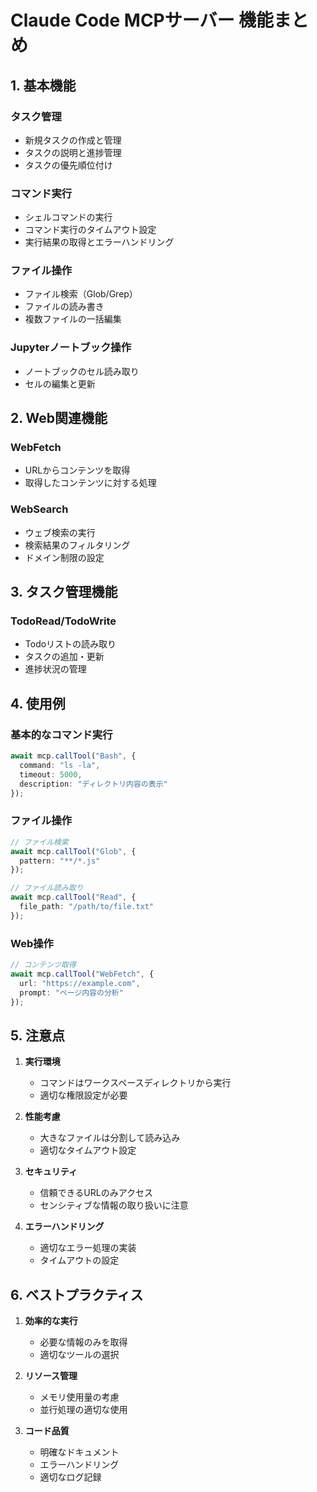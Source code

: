 # Claude Code MCPサーバー 機能まとめ

## 1. 基本機能

### タスク管理
- 新規タスクの作成と管理
- タスクの説明と進捗管理
- タスクの優先順位付け

### コマンド実行
- シェルコマンドの実行
- コマンド実行のタイムアウト設定
- 実行結果の取得とエラーハンドリング

### ファイル操作
- ファイル検索（Glob/Grep）
- ファイルの読み書き
- 複数ファイルの一括編集

### Jupyterノートブック操作
- ノートブックのセル読み取り
- セルの編集と更新

## 2. Web関連機能

### WebFetch
- URLからコンテンツを取得
- 取得したコンテンツに対する処理

### WebSearch
- ウェブ検索の実行
- 検索結果のフィルタリング
- ドメイン制限の設定

## 3. タスク管理機能

### TodoRead/TodoWrite
- Todoリストの読み取り
- タスクの追加・更新
- 進捗状況の管理

## 4. 使用例

### 基本的なコマンド実行
```typescript
await mcp.callTool("Bash", {
  command: "ls -la",
  timeout: 5000,
  description: "ディレクトリ内容の表示"
});
```

### ファイル操作
```typescript
// ファイル検索
await mcp.callTool("Glob", {
  pattern: "**/*.js"
});

// ファイル読み取り
await mcp.callTool("Read", {
  file_path: "/path/to/file.txt"
});
```

### Web操作
```typescript
// コンテンツ取得
await mcp.callTool("WebFetch", {
  url: "https://example.com",
  prompt: "ページ内容の分析"
});
```

## 5. 注意点

1. **実行環境**
   - コマンドはワークスペースディレクトリから実行
   - 適切な権限設定が必要

2. **性能考慮**
   - 大きなファイルは分割して読み込み
   - 適切なタイムアウト設定

3. **セキュリティ**
   - 信頼できるURLのみアクセス
   - センシティブな情報の取り扱いに注意

4. **エラーハンドリング**
   - 適切なエラー処理の実装
   - タイムアウトの設定

## 6. ベストプラクティス

1. **効率的な実行**
   - 必要な情報のみを取得
   - 適切なツールの選択

2. **リソース管理**
   - メモリ使用量の考慮
   - 並行処理の適切な使用

3. **コード品質**
   - 明確なドキュメント
   - エラーハンドリング
   - 適切なログ記録
